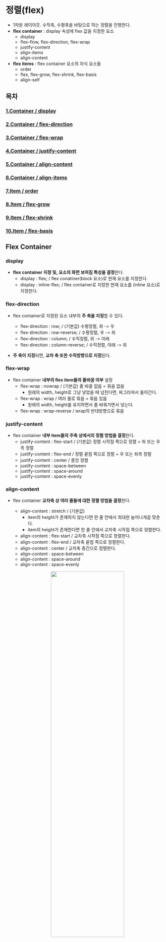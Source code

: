 # 정렬(flex)

- 1차원 레이아웃. 수직축, 수평축을 바탕으로 하는 정렬을 진행한다.
- **flex container** : display 속성에 flex 값을 지정한 요소
  - display
  - flex-flow, flex-direction, flex-wrap
  - justify-content
  - align-items
  - align-content
- **flex items** : flex container 요소의 자식 요소들
  - order
  - flex, flex-grow, flex-shrink, flex-basis
  - align-self

## 목차

### [1.Container / display](#display)

### [2.Container / flex-direction](#flex-direction)

### [3.Container / flex-wrap](#flex-wrap)

### [4.Container / justify-content](#justify-content)

### [5.Container / align-content](#align-content)

### [6.Container / align-items](#align-items)

### [7.Item / order](#order)

### [8.Item / flex-grow](#flex-grow)

### [9.Item / flex-shrink](#flex-shrink)

### [10.Item / flex-basis](#flex-basis)


## Flex Container

### display

- **flex container 지정 및, 요소의 화면 보여짐 특성을 결정**한다.
  - display : flex; / flex conatiner(block 요소)로 현재 요소를 지정한다.
  - display : inline-flex; / flex container로 지정한 현재 요소를 (inline 요소)로 지정한다.

### flex-direction

- flex container로 지정된 요소 내부의 **주 축을 지정**할 수 있다.
  - flex-direction : row; / (기본값) 수평정렬, 좌 -> 우
  - flex-direction : row-reverse; / 수평정렬, 우 -> 좌
  - flex-direction : column; / 수직정렬, 위 -> 아래
  - flex-direction : column-reverse; / 수직정렬, 아래 -> 위

- **주 축이 지정**되면, **교차 축 또한 수직방향으로 지정**된다.

### flex-wrap

- flex container **내부의 flex item들의 줄바꿈 여부** 설정
  - flex-wrap : nowrap / (기본값) 줄 바꿈 없음 = 묶음 없음
    - 원래의 width, height로 그냥 넣었을 때 넘친다면, 찌그러져서 들어간다.
  - flex-wrap : wrap / 여러 줄로 묶음 = 묶음 있음
    - 원래의 width, height를 유지하면서 줄 바꿔가면서 넣는다.
  - flex-wrap : wrap-reverse / wrap의 반대방향으로 묶음

### justify-content

- flex container **내부 item들의 주축 상에서의 정렬 방법을 결정**한다.
  - justify-content : flex-start / (기본값) 정렬 시작점 쪽으로 정렬 = 좌 또는 우측 정렬
  - justify-content : flex-end / 정렬 끝점 쪽으로 정렬 = 우 또는 좌측 정렬
  - justify-content : center / 중앙 정렬
  - justify-content : space-between
  - justify-content : space-around
  - justify-content : space-evenly

### align-content

- flex container **교차축 상 여러 줄들에 대한 정렬 방법을 결정**한다.
  - align-content : stretch / (기본값)
    - item의 height가 존재하지 않는다면 한 줄 안에서 최대한 늘어나게끔 맞춘다.
    - item의 height가 존재한다면 한 줄 안에서 교차축 시작점 쪽으로 정렬한다.
  - align-content : flex-start / 교차축 시작점 쪽으로 정렬한다.
  - align-content : flex-end / 교차축 끝점 쪽으로 정렬한다.
  - align-content : center / 교차축 중간으로 정렬한다.
  - align-content : space-between
  - align-content : space-around
  - align-content : space-evenly

  <p align="center"><img src= "https://user-images.githubusercontent.com/59442344/148339054-ae0f9bca-9e29-4639-b3e0-50bbcf86b8e6.png" width = 70% height=55%></p>

  - flex-wrap : wrap 으로 아이템이 두줄 이상일 때 적용된다.
  - 정렬 가능한 여백이 있을 때에만 정상적으로 작동한다.

### align-items

- flex-container **교차축 상 한 줄에 대한 정렬 방법을 결정**한다.
  - flex-container : stretch / (기본값) 한줄짜리 flex item을 교차축 기준으로 늘린다.
  - flex-container : flex-start / 한줄짜리 flex item을 교차축 시작점 쪽으로 정렬
  - flex-container : flex-end / 한줄짜리 flex item을 교차축 끝점으로 정렬
  - flex-container : center / 한줄짜리 flex-item을 교차축 가운데로 정렬

## Flex Item

### order

- **정렬 순서를 결정**한다. 숫자가 작을 수록 앞쪽에 정렬된다.
- html 구조를 바꾸지 않더라도, 화면에 출력되는 순서를 바꿀 수 있다는 장점이 있다.
  - order : 0 / (기본값) 순서 없음
  - order : n(수) / 수를 부여하는데, 작을 수록 먼저 배치된다.

### flex-grow

- **flex item의 증가 너비 비율**을 결정한다.
  - flex-grow : 0 / (기본값) 증가비율 없다. 즉, 원래 width, height 사이즈 그대로 가져간다.
  - flex-grow : n(수) / n만큼의 증가비율을 가져간다. 증가비율이 없는 아이템을 제외한 나머지 공간에서 n 비율만큼 가져간다.

  <p align="center"><img src= "https://user-images.githubusercontent.com/59442344/148342455-46201400-6201-4433-9539-1278cc4feb29.png" width = 70% height=55%></p>

### flex-shrink

- **flex item의 감소 너비 비율**을 결정한다.
  - flex-shrink : 1 / (기본값) flex-container 너비에 따라서 감소 비율을 적용한다.
  - flex-shirnk : 0 / shrink를 사용하지 않는다.
  - flex-shrink : n(수) / n만큼의 감소비율을 가져간다.

- 공간이 모자르는 경우 flex-shrink 설정 통해서 item들 너비가 줄어드는 것이다.

### flex-basis

- flex item의 **공간 배분 전 기본 너비**
  - flex-basis : auto / (기본값) 요소가 갖고있는 내용의 너비
  - flex-basis : n px,em,rem / px, em, rem 을 통해서 기본 너비를 지정할 수 있다.

- **기본 너비**라는 것은, flex-grow, flex-shrink를 사용하여 공간 배분 이전에 content가 들어가는 공간을 말함 

- **(예1)**

  <p align="center"><img src= "https://user-images.githubusercontent.com/59442344/148354221-9f13a376-5974-42e4-afdf-5d2c39e45021.png" width = 70% height=55%></p>

- **(예2) 요소 전체 너비 1:1:2로 맞추기**

  <p align="center"><img src= "https://user-images.githubusercontent.com/59442344/148354489-b7fc68e4-468c-4c54-8782-350111263668.png" width = 70% height=55%></p>

- **(예3) flex-basis 존재 + 1:1:2 비율 맞추기**

  <p align="center"><img src= "https://user-images.githubusercontent.com/59442344/148354719-9b93a0e3-4449-4361-8d62-6110f30ebb2c.png" width = 70% height=55%></p>